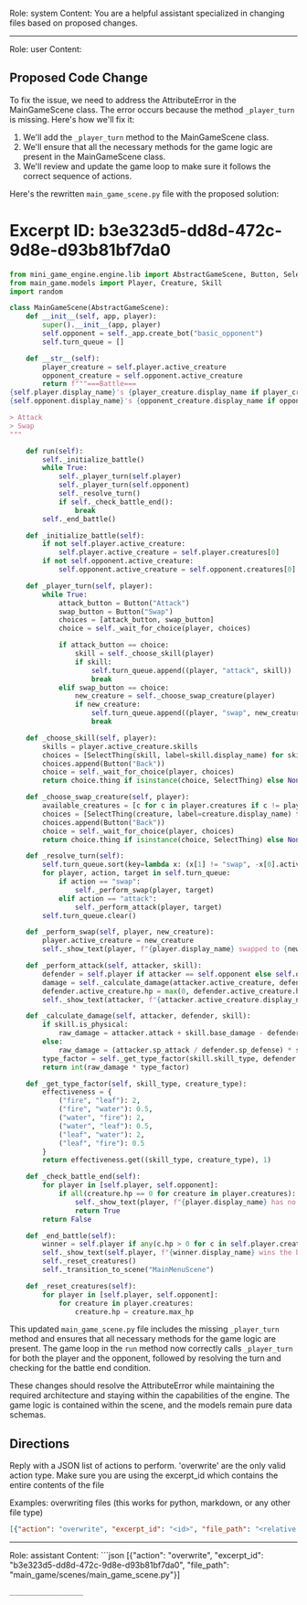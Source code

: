 Role: system
Content: You are a helpful assistant specialized in changing files based on proposed changes.
__________________
Role: user
Content: 
## Proposed Code Change
To fix the issue, we need to address the AttributeError in the MainGameScene class. The error occurs because the method `_player_turn` is missing. Here's how we'll fix it:

1. We'll add the `_player_turn` method to the MainGameScene class.
2. We'll ensure that all the necessary methods for the game logic are present in the MainGameScene class.
3. We'll review and update the game loop to make sure it follows the correct sequence of actions.

Here's the rewritten `main_game_scene.py` file with the proposed solution:

# Excerpt ID: b3e323d5-dd8d-472c-9d8e-d93b81bf7da0
```python main_game/scenes/main_game_scene.py
from mini_game_engine.engine.lib import AbstractGameScene, Button, SelectThing
from main_game.models import Player, Creature, Skill
import random

class MainGameScene(AbstractGameScene):
    def __init__(self, app, player):
        super().__init__(app, player)
        self.opponent = self._app.create_bot("basic_opponent")
        self.turn_queue = []

    def __str__(self):
        player_creature = self.player.active_creature
        opponent_creature = self.opponent.active_creature
        return f"""===Battle===
{self.player.display_name}'s {player_creature.display_name if player_creature else 'No active creature'}: HP {player_creature.hp}/{player_creature.max_hp if player_creature else 0}
{self.opponent.display_name}'s {opponent_creature.display_name if opponent_creature else 'No active creature'}: HP {opponent_creature.hp}/{opponent_creature.max_hp if opponent_creature else 0}

> Attack
> Swap
"""

    def run(self):
        self._initialize_battle()
        while True:
            self._player_turn(self.player)
            self._player_turn(self.opponent)
            self._resolve_turn()
            if self._check_battle_end():
                break
        self._end_battle()

    def _initialize_battle(self):
        if not self.player.active_creature:
            self.player.active_creature = self.player.creatures[0]
        if not self.opponent.active_creature:
            self.opponent.active_creature = self.opponent.creatures[0]

    def _player_turn(self, player):
        while True:
            attack_button = Button("Attack")
            swap_button = Button("Swap")
            choices = [attack_button, swap_button]
            choice = self._wait_for_choice(player, choices)

            if attack_button == choice:
                skill = self._choose_skill(player)
                if skill:
                    self.turn_queue.append((player, "attack", skill))
                    break
            elif swap_button == choice:
                new_creature = self._choose_swap_creature(player)
                if new_creature:
                    self.turn_queue.append((player, "swap", new_creature))
                    break

    def _choose_skill(self, player):
        skills = player.active_creature.skills
        choices = [SelectThing(skill, label=skill.display_name) for skill in skills]
        choices.append(Button("Back"))
        choice = self._wait_for_choice(player, choices)
        return choice.thing if isinstance(choice, SelectThing) else None

    def _choose_swap_creature(self, player):
        available_creatures = [c for c in player.creatures if c != player.active_creature and c.hp > 0]
        choices = [SelectThing(creature, label=creature.display_name) for creature in available_creatures]
        choices.append(Button("Back"))
        choice = self._wait_for_choice(player, choices)
        return choice.thing if isinstance(choice, SelectThing) else None

    def _resolve_turn(self):
        self.turn_queue.sort(key=lambda x: (x[1] != "swap", -x[0].active_creature.speed))
        for player, action, target in self.turn_queue:
            if action == "swap":
                self._perform_swap(player, target)
            elif action == "attack":
                self._perform_attack(player, target)
        self.turn_queue.clear()

    def _perform_swap(self, player, new_creature):
        player.active_creature = new_creature
        self._show_text(player, f"{player.display_name} swapped to {new_creature.display_name}!")

    def _perform_attack(self, attacker, skill):
        defender = self.player if attacker == self.opponent else self.opponent
        damage = self._calculate_damage(attacker.active_creature, defender.active_creature, skill)
        defender.active_creature.hp = max(0, defender.active_creature.hp - damage)
        self._show_text(attacker, f"{attacker.active_creature.display_name} used {skill.display_name} and dealt {damage} damage!")

    def _calculate_damage(self, attacker, defender, skill):
        if skill.is_physical:
            raw_damage = attacker.attack + skill.base_damage - defender.defense
        else:
            raw_damage = (attacker.sp_attack / defender.sp_defense) * skill.base_damage
        type_factor = self._get_type_factor(skill.skill_type, defender.creature_type)
        return int(raw_damage * type_factor)

    def _get_type_factor(self, skill_type, creature_type):
        effectiveness = {
            ("fire", "leaf"): 2,
            ("fire", "water"): 0.5,
            ("water", "fire"): 2,
            ("water", "leaf"): 0.5,
            ("leaf", "water"): 2,
            ("leaf", "fire"): 0.5
        }
        return effectiveness.get((skill_type, creature_type), 1)

    def _check_battle_end(self):
        for player in [self.player, self.opponent]:
            if all(creature.hp == 0 for creature in player.creatures):
                self._show_text(player, f"{player.display_name} has no more creatures left!")
                return True
        return False

    def _end_battle(self):
        winner = self.player if any(c.hp > 0 for c in self.player.creatures) else self.opponent
        self._show_text(self.player, f"{winner.display_name} wins the battle!")
        self._reset_creatures()
        self._transition_to_scene("MainMenuScene")

    def _reset_creatures(self):
        for player in [self.player, self.opponent]:
            for creature in player.creatures:
                creature.hp = creature.max_hp
```

This updated `main_game_scene.py` file includes the missing `_player_turn` method and ensures that all necessary methods for the game logic are present. The game loop in the `run` method now correctly calls `_player_turn` for both the player and the opponent, followed by resolving the turn and checking for the battle end condition.

These changes should resolve the AttributeError while maintaining the required architecture and staying within the capabilities of the engine. The game logic is contained within the scene, and the models remain pure data schemas.

## Directions
Reply with a JSON list of actions to perform. 'overwrite' are the only valid action type. 
Make sure you are using the excerpt_id which contains the entire contents of the file

Examples:
overwriting files (this works for python, markdown, or any other file type)
```json output_example1
[{"action": "overwrite", "excerpt_id": "<id>", "file_path": "<relative file path>"}]
```

__________________
Role: assistant
Content: ```json
[{"action": "overwrite", "excerpt_id": "b3e323d5-dd8d-472c-9d8e-d93b81bf7da0", "file_path": "main_game/scenes/main_game_scene.py"}]
```
__________________
